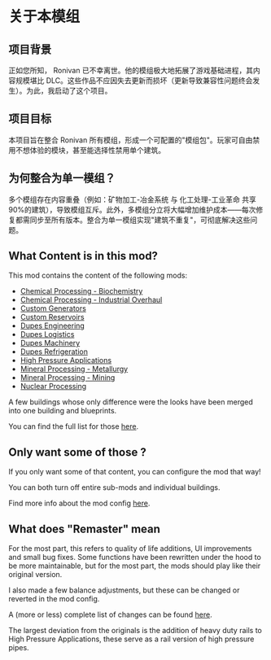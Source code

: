 # 关于本模组

## 项目背景

正如您所知， Ronivan 已不幸离世。他的模组极大地拓展了游戏基础进程，其内容规模堪比 DLC。这些作品不应因失去更新而损坏（更新导致兼容性问题终会发生）。为此，我启动了这个项目。

## 项目目标

本项目旨在整合 Ronivan 所有模组，形成一个可配置的"模组包"。玩家可自由禁用不想体验的模块，甚至能选择性禁用单个建筑。

## 为何整合为单一模组？

多个模组存在内容重叠（例如：矿物加工-冶金系统 与 化工处理-工业革命 共享 90%的建筑），导致模组互斥。此外，多模组分立将大幅增加维护成本——每次修复都需同步至所有版本。整合为单一模组实现"建筑不重复"，可彻底解决这些问题。

## What Content is in this mod?

This mod contains the content of the following mods:

- [Chemical Processing - Biochemistry](./Content/Chemical%20Processing%20-%20Biochemistry/)
- [Chemical Processing - Industrial Overhaul](./Content/Chemical%20Processing%20-%20Industrial%20Overhaul/)
- [Custom Generators](./Content/Custom%20Generators/)
- [Custom Reservoirs](./Content/Custom%20Reservoirs/)
- [Dupes Engineering](./Content/Dupes%20Engineering/)
- [Dupes Logistics](./Content/Dupes%20Logistics/)
- [Dupes Machinery](./Content/Dupes%20Machinery/)
- [Dupes Refrigeration](./Content/Dupes%20Refrigeration/)
- [High Pressure Applications](./Content/High%20Pressure%20Applications/)
- [Mineral Processing - Metallurgy](./Content/Mineral%20Processing%20-%20Metallurgy/)
- [Mineral Processing - Mining](./Content/Mineral%20Processing%20-%20Mining/)
- [Nuclear Processing](./Content/Nuclear%20Processing/)

A few buildings whose only difference were the looks have been merged into one building and blueprints.

You can find the full list for those [here](./Content/Blueprints).

## Only want some of those ?

If you only want some of that content, you can configure the mod that way!

You can both turn off entire sub-mods and individual buildings.

Find more info about the mod config [here](./ConfigEditor).

## What does "Remaster" mean

For the most part, this refers to quality of life additions, UI improvements and small bug fixes.
Some functions have been rewritten under the hood to be more maintainable, but for the most part, the mods should play like their original version.

I also made a few balance adjustments, but these can be changed or reverted in the mod config.

A (more or less) complete list of changes can be found [here](./tweaksAdjustments).

The largest deviation from the originals is the addition of heavy duty rails to High Pressure Applications, these serve as a rail version of high pressure pipes.
